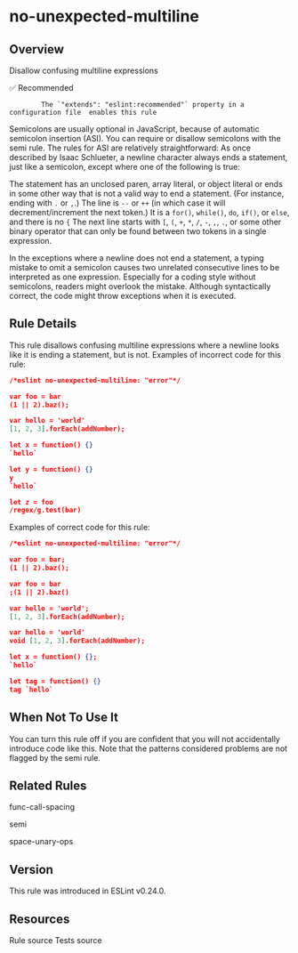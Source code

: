 
# no-unexpected-multiline
## Overview
Disallow confusing multiline expressions


✅ Recommended

            The `"extends": "eslint:recommended"` property in a configuration file  enables this rule
        


Semicolons are usually optional in JavaScript, because of automatic semicolon insertion (ASI). You can require or disallow semicolons with the semi  rule.
The rules for ASI are relatively straightforward: As once described by Isaac Schlueter, a newline character always ends a statement, just like a semicolon, except where one of the following is true:

The statement has an unclosed paren, array literal, or object literal or ends in some other way that is not a valid way to end a statement. (For instance, ending with `.` or `,`.)
The line is `--` or `++` (in which case it will decrement/increment the next token.)
It is a `for()`, `while()`, `do`, `if()`, or `else`, and there is no `{`
The next line starts with `[`, `(`, `+`, `*`, `/`, `-`, `,`, `.`, or some other binary operator that can only be found between two tokens in a single expression.

In the exceptions where a newline does not end a statement, a typing mistake to omit a semicolon causes two unrelated consecutive lines to be interpreted as one expression. Especially for a coding style without semicolons, readers might overlook the mistake. Although syntactically correct, the code might throw exceptions when it is executed.
## Rule Details
This rule disallows confusing multiline expressions where a newline looks like it is ending a statement, but is not.
Examples of incorrect code for this rule:


```json
/*eslint no-unexpected-multiline: "error"*/

var foo = bar
(1 || 2).baz();

var hello = 'world'
[1, 2, 3].forEach(addNumber);

let x = function() {}
`hello`

let y = function() {}
y
`hello`

let z = foo
/regex/g.test(bar)
```
Examples of correct code for this rule:


```json
/*eslint no-unexpected-multiline: "error"*/

var foo = bar;
(1 || 2).baz();

var foo = bar
;(1 || 2).baz()

var hello = 'world';
[1, 2, 3].forEach(addNumber);

var hello = 'world'
void [1, 2, 3].forEach(addNumber);

let x = function() {};
`hello`

let tag = function() {}
tag `hello`
```
## When Not To Use It
You can turn this rule off if you are confident that you will not accidentally introduce code like this.
Note that the patterns considered problems are not flagged by the semi  rule.
## Related Rules


func-call-spacing 

semi 

space-unary-ops 


## Version
This rule was introduced in ESLint v0.24.0.
## Resources

Rule source 
Tests source 


